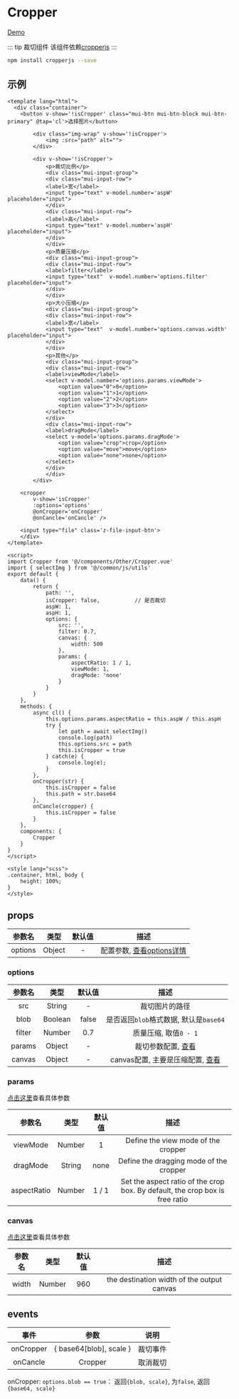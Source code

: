 # Cropper
[Demo](http://watasi.gitee.io/infozx_api/dist/#/cropper)

::: tip 裁切组件
该组件依赖[cropperjs](https://github.com/fengyuanchen/cropperjs)
:::
```bash
npm install cropperjs --save
```

## 示例
```vue{68}
<template lang="html">
  <div class="container">
  	<button v-show='!isCropper' class="mui-btn mui-btn-block mui-btn-primary" @tap='cl'>选择图片</button>

		<div class="img-wrap" v-show='!isCropper'>
			<img :src="path" alt="">
		</div>
		
		<div v-show='!isCropper'>
			<p>裁切比例</p>
			<div class="mui-input-group">
		    <div class="mui-input-row">
	        <label>宽</label>
	        <input type="text" v-model.number='aspW' placeholder="input">
		    </div>
		    <div class="mui-input-row">
	        <label>高</label>
	        <input type="text" v-model.number='aspH' placeholder="input">
		    </div>
			</div>
			<p>质量压缩</p>
			<div class="mui-input-group">
		    <div class="mui-input-row">
	        <label>filter</label>
	        <input type="text"  v-model.number='options.filter' placeholder="input">
		    </div>
			</div>
			<p>大小压缩</p>
			<div class="mui-input-group">
		    <div class="mui-input-row">
	        <label>宽</label>
	        <input type="text"  v-model.number='options.canvas.width' placeholder="input">
		    </div>
			</div>
			<p>其他</p>
			<div class="mui-input-group">
		    <div class="mui-input-row">
	        <label>viewMode</label>
	        <select v-model.namber='options.params.viewMode'>
	        	<option value="0">0</option>
	        	<option value="1">1</option>
	        	<option value="2">2</option>
	        	<option value="3">3</option>
	        </select>
		    </div>
		    <div class="mui-input-row">
	        <label>dragMode</label>
	        <select v-model='options.params.dragMode'>
	        	<option value="crop">crop</option>
	        	<option value="move">move</option>
	        	<option value="none">none</option>
	        </select>
		    </div>
			</div>
		</div>

  	<cropper 
  		v-show='isCropper'
  		:options='options'
  		@onCropper='onCropper'
  		@onCancle='onCancle' />

  	<input type="file" class='z-file-input-btn'>
	</div>
</template>

<script>
import Cropper from '@/components/Other/Cropper.vue'
import { selectImg } from '@/common/js/utils'
export default {
	data() {
		return {
			path: '',
			isCropper: false,			// 是否裁切
			aspW: 1,
			aspH: 1,
			options: {
				src: '',
				filter: 0.7,
				canvas: {
					width: 500
				},
				params: {
					aspectRatio: 1 / 1,
					viewMode: 1,
					dragMode: 'none'
				}
			}
		}
	},
	methods: {
		async cl() {
			this.options.params.aspectRatio = this.aspW / this.aspH
			try {
				let path = await selectImg()
				console.log(path)
				this.options.src = path
				this.isCropper = true
			} catch(e) {
				console.log(e);
			}
		},
		onCropper(str) {
			this.isCropper = false
			this.path = str.base64
		},
		onCancle(cropper) {
			this.isCropper = false
		}
	},
	components: {
		Cropper
	}
}
</script>

<style lang="scss">
.container, html, body {
	height: 100%;
}
</style>
```
## props
|参数名|类型|默认值|描述|
|:---:|:---:|:---:|:---:|
|options|Object|-|配置参数, [查看options详情](#options)|

### options
|参数名|类型|默认值|描述|
|:---:|:---:|:---:|:---:|
|src|String|-|裁切图片的路径|
|blob|Boolean|false|是否返回`blob`格式数据, 默认是`base64`|
|filter|Number|0.7|质量压缩, 取值`0 - 1`|
|params|Object|-|裁切参数配置, [查看](#params)|
|canvas|Object|-|canvas配置, 主要是压缩配置, [查看](#canvas)|

### params
[点击这里](https://github.com/fengyuanchen/cropperjs#options)查看具体参数

|参数名|类型|默认值|描述|
|:---:|:---:|:---:|:---:|
|viewMode|Number|1|Define the view mode of the cropper|
|dragMode|String|none|Define the dragging mode of the cropper|
|aspectRatio|Number|1 / 1|Set the aspect ratio of the crop box. By default, the crop box is free ratio|

### canvas
[点击这里](https://github.com/fengyuanchen/cropperjs#user-content-getcroppedcanvasoptions)查看具体参数

|参数名|类型|默认值|描述|
|:---:|:---:|:---:|:---:|
|width|Number|960|the destination width of the output canvas|

## events
|事件|参数|说明|
|:---:|:---:|:---:|
|onCropper|{ base64[blob], scale }|裁切事件|
|onCancle|Cropper|取消裁切|

onCropper: `options.blob == true`： 返回`{blob, scale}`, 为`false`, 返回`{base64, scale}`
